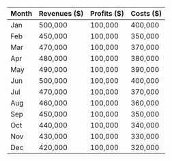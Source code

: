 
| Month | Revenues ($) | Profits ($) | Costs ($) |
|-------|--------------|-------------|-----------|
| Jan   | 500,000      | 100,000     | 400,000   |
| Feb   | 450,000      | 100,000     | 350,000   |
| Mar   | 470,000      | 100,000     | 370,000   |
| Apr   | 480,000      | 100,000     | 380,000   |
| May   | 490,000      | 100,000     | 390,000   |
| Jun   | 500,000      | 100,000     | 400,000   |
| Jul   | 470,000      | 100,000     | 370,000   |
| Aug   | 460,000      | 100,000     | 360,000   |
| Sep   | 450,000      | 100,000     | 350,000   |
| Oct   | 440,000      | 100,000     | 340,000   |
| Nov   | 430,000      | 100,000     | 330,000   |
| Dec   | 420,000      | 100,000     | 320,000   |
